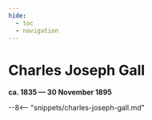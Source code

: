 ```yaml
---
hide:
  - toc
  - navigation 
---
```


# Charles Joseph Gall

**ca. 1835 — 30 November 1895**

--8<-- "snippets/charles-joseph-gall.md"
